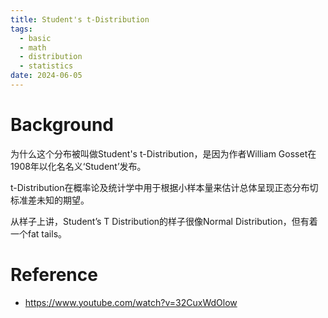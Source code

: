 ```yaml
---
title: Student's t-Distribution
tags:
  - basic
  - math
  - distribution
  - statistics
date: 2024-06-05
---
```

# Background


为什么这个分布被叫做Student's t-Distribution，是因为作者William Gosset在1908年以化名名义‘Student’发布。

t-Distribution在概率论及统计学中用于根据小样本量来估计总体呈现正态分布切标准差未知的期望。

从样子上讲，Student’s T Distribution的样子很像Normal Distribution，但有着一个fat tails。



# Reference

* https://www.youtube.com/watch?v=32CuxWdOlow